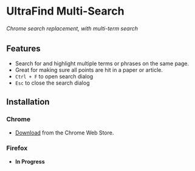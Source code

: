 # UltraFind Multi-Search
###### Chrome search replacement, with multi-term search

## Features
 * Search for and highlight multiple terms or phrases on the same page.
 * Great for making sure all points are hit in a paper or article.
 * `Ctrl + F` to open search dialog
 * `Esc` to close the search dialog


## Installation

### Chrome
 * [Download](https://chrome.google.com/webstore/detail/ultrafind-multi-search/llbeloddfndkccbjdbhpfhgiblipiokl?hl=en) from the Chrome Web Store.

### Firefox
 * __In Progress__

